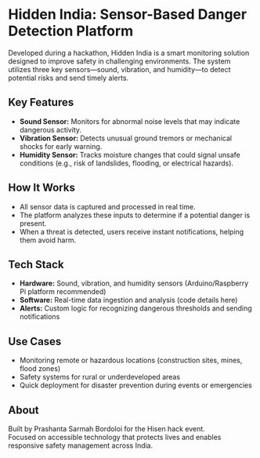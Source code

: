 # Hidden India: Sensor-Based Danger Detection Platform

Developed during a hackathon, Hidden India is a smart monitoring solution designed to improve safety in challenging environments. The system utilizes three key sensors—sound, vibration, and humidity—to detect potential risks and send timely alerts.

## Key Features
- **Sound Sensor:** Monitors for abnormal noise levels that may indicate dangerous activity.
- **Vibration Sensor:** Detects unusual ground tremors or mechanical shocks for early warning.
- **Humidity Sensor:** Tracks moisture changes that could signal unsafe conditions (e.g., risk of landslides, flooding, or electrical hazards).

## How It Works
- All sensor data is captured and processed in real time.
- The platform analyzes these inputs to determine if a potential danger is present.
- When a threat is detected, users receive instant notifications, helping them avoid harm.

## Tech Stack
- **Hardware:** Sound, vibration, and humidity sensors (Arduino/Raspberry Pi platform recommended)
- **Software:** Real-time data ingestion and analysis (code details here)
- **Alerts:** Custom logic for recognizing dangerous thresholds and sending notifications

## Use Cases
- Monitoring remote or hazardous locations (construction sites, mines, flood zones)
- Safety systems for rural or underdeveloped areas
- Quick deployment for disaster prevention during events or emergencies

## About
Built by Prashanta Sarmah Bordoloi  for the Hisen hack event.  
Focused on accessible technology that protects lives and enables responsive safety management across India.
